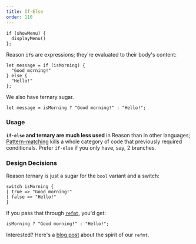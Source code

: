 ```yaml
---
title: If-Else
order: 110
---
```


```reason
if (showMenu) {
  displayMenu()
};
```

Reason `if`s are expressions; they're evaluated to their body's content:

```reason
let message = if (isMorning) {
  "Good morning!"
} else {
  "Hello!"
};
```

We also have ternary sugar.

```reason
let message = isMorning ? "Good morning!" : "Hello!";
```

### Usage

**`if-else` and ternary are much less used** in Reason than in other languages; [Pattern-matching](/guide/language/pattern-matching) kills a whole category of code that previously required conditionals. Prefer `if-else` if you only have, say, 2 branches.

### Design Decisions

Reason ternary is just a sugar for the `bool` variant and a switch:

```reason
switch isMorning {
| true => "Good morning!"
| false => "Hello!"
}
```

If you pass that through [`refmt`](/guide/editor-tools/extra-goodies#refmt), you'd get:

```reason
isMorning ? "Good morning!" : "Hello!";
```

Interested? Here's a [blog post](https://medium.com/@chenglou/cool-things-reason-formatter-does-9e1f79e25a82) about the spirit of our `refmt`.
